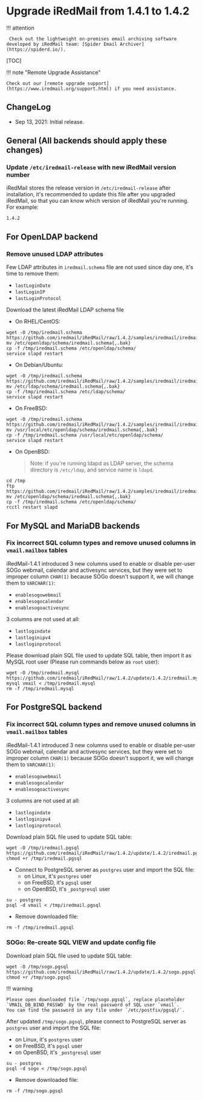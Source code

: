 # Upgrade iRedMail from 1.4.1 to 1.4.2

!!! attention

	 Check out the lightweight on-premises email archiving software developed by iRedMail team: [Spider Email Archiver](https://spiderd.io/).

[TOC]

!!! note "Remote Upgrade Assistance"

    Check out our [remote upgrade support](https://www.iredmail.org/support.html) if you need assistance.

## ChangeLog

* Sep 13, 2021: Initial release.

## General (All backends should apply these changes)

### Update `/etc/iredmail-release` with new iRedMail version number

iRedMail stores the release version in `/etc/iredmail-release` after
installation, it's recommended to update this file after you upgraded iRedMail,
so that you can know which version of iRedMail you're running. For example:

```
1.4.2
```

## For OpenLDAP backend

### Remove unused LDAP attributes

Few LDAP attributes in `iredmail.schema` file are not used since day one, it's
time to remove them:

- `lastLoginDate`
- `lastLoginIP`
- `lastLoginProtocol`

Download the latest iRedMail LDAP schema file

* On RHEL/CentOS:

```
wget -O /tmp/iredmail.schema https://github.com/iredmail/iRedMail/raw/1.4.2/samples/iredmail/iredmail.schema
mv /etc/openldap/schema/iredmail.schema{,.bak}
cp -f /tmp/iredmail.schema /etc/openldap/schema/
service slapd restart
```

* On Debian/Ubuntu:
```
wget -O /tmp/iredmail.schema https://github.com/iredmail/iRedMail/raw/1.4.2/samples/iredmail/iredmail.schema
mv /etc/ldap/schema/iredmail.schema{,.bak}
cp -f /tmp/iredmail.schema /etc/ldap/schema/
service slapd restart
```

* On FreeBSD:

```
wget -O /tmp/iredmail.schema https://github.com/iredmail/iRedMail/raw/1.4.2/samples/iredmail/iredmail.schema
mv /usr/local/etc/openldap/schema/iredmail.schema{,.bak}
cp -f /tmp/iredmail.schema /usr/local/etc/openldap/schema/
service slapd restart
```

* On OpenBSD:

    > Note: if you're running ldapd as LDAP server, the schema directory is
    > `/etc/ldap`, and service name is `ldapd`.

```
cd /tmp
ftp https://github.com/iredmail/iRedMail/raw/1.4.2/samples/iredmail/iredmail.schema
mv /etc/openldap/schema/iredmail.schema{,.bak}
cp -f /tmp/iredmail.schema /etc/openldap/schema/
rcctl restart slapd
```

## For MySQL and MariaDB backends

### Fix incorrect SQL column types and remove unused columns in `vmail.mailbox` tables

iRedMail-1.4.1 introduced 3 new columns used to enable or disable per-user
SOGo webmail, calendar and activesync services, but they were set to improper
column `CHAR(1)` because SOGo doesn't support it, we will change them to
`VARCHAR(1)`:

- `enablesogowebmail`
- `enablesogocalendar`
- `enablesogoactivesync`

3 columns are not used at all:

- `lastlogindate`
- `lastloginipv4`
- `lastloginprotocol`

Please download plain SQL file used to update SQL table, then import it as
MySQL root user (Please run commands below as `root` user):

```
wget -O /tmp/iredmail.mysql https://github.com/iredmail/iRedMail/raw/1.4.2/update/1.4.2/iredmail.mysql
mysql vmail < /tmp/iredmail.mysql
rm -f /tmp/iredmail.mysql
```

## For PostgreSQL backend

### Fix incorrect SQL column types and remove unused columns in `vmail.mailbox` tables

iRedMail-1.4.1 introduced 3 new columns used to enable or disable per-user
SOGo webmail, calendar and activesync services, but they were set to improper
column `CHAR(1)` because SOGo doesn't support it, we will change them to
`VARCHAR(1)`:

- `enablesogowebmail`
- `enablesogocalendar`
- `enablesogoactivesync`

3 columns are not used at all:

- `lastlogindate`
- `lastloginipv4`
- `lastloginprotocol`

Download plain SQL file used to update SQL table:

```
wget -O /tmp/iredmail.pgsql https://github.com/iredmail/iRedMail/raw/1.4.2/update/1.4.2/iredmail.pgsql
chmod +r /tmp/iredmail.pgsql
```

* Connect to PostgreSQL server as `postgres` user and import the SQL file:
    * on Linux, it's `postgres` user
    * on FreeBSD, it's `pgsql` user
    * on OpenBSD, it's `_postgresql` user

```
su - postgres
psql -d vmail < /tmp/iredmail.pgsql
```

* Remove downloaded file:

```
rm -f /tmp/iredmail.pgsql
```

### SOGo: Re-create SQL VIEW and update config file

Download plain SQL file used to update SQL table:

```
wget -O /tmp/sogo.pgsql https://github.com/iredmail/iRedMail/raw/1.4.2/update/1.4.2/sogo.pgsql
chmod +r /tmp/sogo.pgsql
```

!!! warning

    Please open downloaded file `/tmp/sogo.pgsql`, replace placeholder
    `VMAIL_DB_BIND_PASSWD` by the real password of SQL user `vmail`.
    You can find the password in any file under `/etc/postfix/pgsql/`.

After updated `/tmp/sogo.pgsql`, please connect to PostgreSQL server as
`postgres` user and import the SQL file:

* on Linux, it's `postgres` user
* on FreeBSD, it's `pgsql` user
* on OpenBSD, it's `_postgresql` user

```
su - postgres
psql -d sogo < /tmp/sogo.pgsql
```

* Remove downloaded file:

```
rm -f /tmp/sogo.pgsql
```

